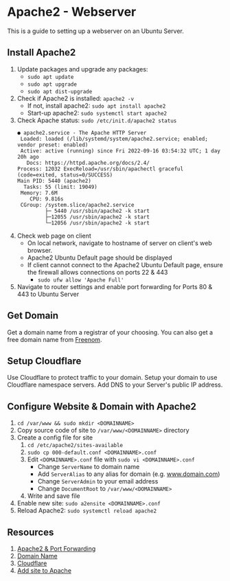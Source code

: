# Apache2 - Webserver
This is a guide to setting up a webserver on an Ubuntu Server.

## Install Apache2
1. Update packages and upgrade any packages:
    - `sudo apt update`
    - `sudo apt upgrade`
    - `sudo apt dist-upgrade`
2. Check if Apache2 is installed: `apache2 -v`
    - If not, install apache2: `sudo apt install apache2`
    - Start-up apache2: `sudo systemctl start apache2`
3. Check Apache status: `sudo /etc/init.d/apache2 status`
    ```
    ● apache2.service - The Apache HTTP Server
     Loaded: loaded (/lib/systemd/system/apache2.service; enabled; vendor preset: enabled)
     Active: active (running) since Fri 2022-09-16 03:54:32 UTC; 1 day 20h ago
       Docs: https://httpd.apache.org/docs/2.4/
    Process: 12032 ExecReload=/usr/sbin/apachectl graceful (code=exited, status=0/SUCCESS)
   Main PID: 5440 (apache2)
      Tasks: 55 (limit: 19049)
     Memory: 7.6M
        CPU: 9.816s
     CGroup: /system.slice/apache2.service
             ├─ 5440 /usr/sbin/apache2 -k start
             ├─12055 /usr/sbin/apache2 -k start
             └─12056 /usr/sbin/apache2 -k start
    ```
4. Check web page on client
    - On local network, navigate to hostname of server on client's web browser.
    - Apache2 Ubuntu Default page should be displayed
    - If client cannot connect to the Apache2 Ubuntu Default page, ensure the
    firewall allows connections on ports 22 & 443
        - `sudo ufw allow 'Apache Full'`
5. Navigate to router settings and enable port forwarding for Ports 80 & 443 to
Ubuntu Server

## Get Domain
Get a domain name from a registrar of your choosing. You can also get a free
domain name from [Freenom](https://www.freenom.com/en/index.html?lang=en).

## Setup Cloudflare
Use Cloudflare to protect traffic to your domain. Setup your domain to use
Cloudflare namespace servers. Add DNS to your Server's public IP address.

## Configure Website & Domain with Apache2
1. `cd /var/www && sudo mkdir <DOMAINNAME>`
2. Copy source code of site to `/var/www/<DOMAINNAME>` directory
3. Create a config file for site
    1. `cd /etc/apache2/sites-available`
    2. `sudo cp 000-default.conf <DOMAINNAME>.conf`
    3. Edit `<DOMAINNAME>.conf` file with `sudo vi <DOMAINNAME>.conf`
        - Change `ServerName` to domain name
        - Add `ServerAlias` to any alias for domain (e.g. www.domain.com)
        - Change `ServerAdmin` to your email address
        - Change `DocumentRoot` to `/var/www/<DOMAINNAME>`
    4. Write and save file
4. Enable new site: `sudo a2ensite <DOMAINNAME>.conf`
5. Reload Apache2: `sudo systemctl reload apache2`

## Resources
1. [Apache2 & Port Forwarding](https://www.youtube.com/watch?v=KvLj-TNXFDs)
2. [Domain Name](https://youtu.be/gsvS2M5knOw?t=226)
3. [Cloudflare](https://youtu.be/gsvS2M5knOw?t=294)
4. [Add site to Apache](https://youtu.be/6Guk-lv7QJQ)
